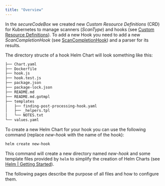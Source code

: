 ```yaml
---
title: "Overview"
---
```


In the *secureCodeBox* we created new *Custom Resource Definitions* (CRD) for Kubernetes to manage scanners (*ScanType*) and hooks (see [Custom Resource Definitions](/docs/api/crds)).
To add a new Hook you need to add a new *ScanCompletionHook* (see [ScanCompletionHook](/docs/api/crds/scan-completion-hook)) and a parser for its results.

The directory structe of a hook Helm Chart will look something like this:

```bash
├── Chart.yaml
├── Dockerfile
├── hook.js
├── hook.test.js
├── package.json
├── package-lock.json
├── README.md
├── README.md.gotmpl
├── templates
│   ├── finding-post-processing-hook.yaml
│   ├── _helpers.tpl
│   └── NOTES.txt
└── values.yaml
```

To create a new Helm Chart for your hook you can use the following command (replace *new-hook* with the name of the hook):

```bash
helm create new-hook
```

This command will create a new directory named *new-hook* and some template files provided by `helm` to simplify the creation of Helm Charts (see [Helm | Getting Started](https://helm.sh/docs/chart_template_guide/getting_started/)).

The following pages describe the purpose of all files and how to configure them.

